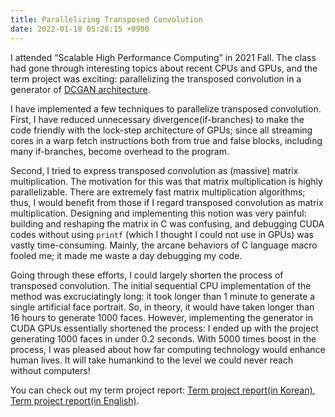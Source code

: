```yaml
---
title: Parallelizing Transposed Convolution
date: 2022-01-18 05:28:15 +0900
---
```

I attended “Scalable High Performance Computing” in 2021 Fall. The class had gone through interesting topics about recent CPUs and GPUs, and the term project was exciting: parallelizing the transposed convolution in a generator of [DCGAN architecture](https://paperswithcode.com/method/dcgan).

I have implemented a few techniques to parallelize transposed convolution. First, I have reduced unnecessary divergence(if-branches) to make the code friendly with the lock-step architecture of GPUs; since all streaming cores in a warp fetch instructions both from true and false blocks, including many if-branches, become overhead to the program.

Second, I tried to express transposed convolution as (massive) matrix multiplication. The motivation for this was that matrix multiplication is highly parallelizable. There are extremely fast matrix multiplication algorithms; thus, I would benefit from those if I regard transposed convolution as matrix multiplication. Designing and implementing this notion was very painful: building and reshaping the matrix in C was confusing, and debugging CUDA codes without using `printf` (which I thought I could not use in GPUs) was vastly time-consuming. Mainly, the arcane behaviors of C language macro fooled me; it made me waste a day debugging my code.

Going through these efforts, I could largely shorten the process of transposed convolution. The initial sequential CPU implementation of the method was excruciatingly long: it took longer than 1 minute to generate a single artificial face portrait. So, in theory, it would have taken longer than 16 hours to generate 1000 faces. However, implementing the generator in CUDA GPUs essentially shortened the process: I ended up with the project generating 1000 faces in under 0.2 seconds. With 5000 times boost in the process, I was pleased about how far computing technology would enhance human lives. It will take humankind to the level we could never reach without computers!

You can check out my term project report: [Term project report(in Korean)](/assets/shpc_report_kr.pdf), [Term project report(in English)](/assets/shpc_report_en.pdf).